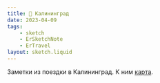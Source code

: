```yaml
---
title: 📍 Калининград
date: 2023-04-09
tags:
    - sketch
    - ErSketchNote
    - ErTravel
layout: sketch.liquid
---
```


Заметки из поездки в Калининград. К ним [карта](https://www.google.com/maps/d/edit?mid=14aTurJnTCc_EWCF1NJMZFqfQ2tUv9Rbj&usp=sharing).
